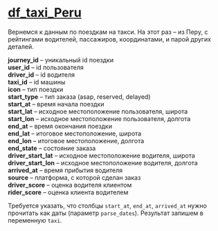 # [df_taxi_Peru](https://disk.yandex.ru/d/5OUzhWvyi0n1DA)


Вернемся к данным по поездкам на такси. На этот раз – из Перу, с рейтингами водителей, пассажиров, координатами, и парой других деталей.

**journey_id** – уникальный id поездки  
**user_id** – id пользователя  
**driver_id** – id водителя  
**taxi_id** – id машины  
**icon** – тип поездки  
**start_type** – тип заказа (asap, reserved, delayed)  
**start_at** – время начала поездки  
**start_lat** – исходное местоположение пользователя, широта  
**start_lon** – исходное местоположение пользователя, долгота  
**end_at** – время окончания поездки  
**end_lat** – итоговое местоположение, широта  
**end_lon** – итоговое местоположение, долгота  
**end_state** – состояние заказа  
**driver_start_lat** – исходное местоположение водителя, широта  
**driver_start_lon** – исходное местоположение водителя, долгота  
**arrived_at** – время прибытия водителя  
**source** – платформа, с которой сделан заказ  
**driver_score** – оценка водителя клиентом  
**rider_score** – оценка клиента водителем  
 

Требуется указать, что столбцы `start_at`, `end_at`, `arrived_at` нужно прочитать как даты (параметр `parse_dates`).
Результат запишем в переменную `taxi`.
